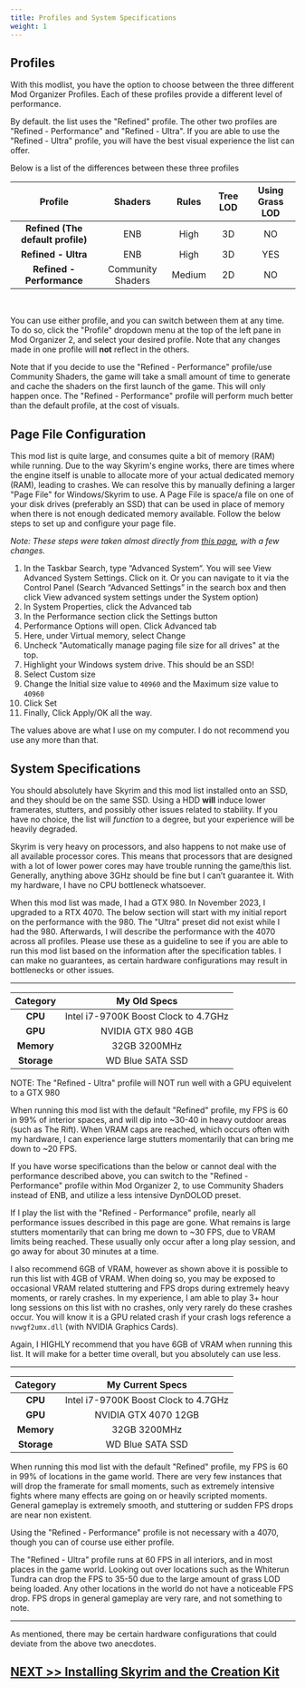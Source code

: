 ```yaml
---
title: Profiles and System Specifications
weight: 1
---
```


## Profiles

With this modlist, you have the option to choose between the three different Mod Organizer Profiles. Each of these profiles provide a different level of performance.

By default. the list uses the "Refined" profile. The other two profiles are "Refined - Performance" and "Refined - Ultra". If you are able to use the "Refined - Ultra" profile, you will have the best visual experience the list can offer.

Below is a list of the differences between these three profiles

<div align=center>

| Profile | Shaders | Rules | Tree LOD | Using Grass LOD
|     :---:    |     :---:     |     :---:     |     :---:     |     :---:     |
| **Refined (The default profile)** | ENB | High | 3D | NO
| **Refined - Ultra** | ENB | High | 3D | YES |
| **Refined - Performance** | Community Shaders | Medium | 2D | NO |

<br>

</div>

You can use either profile, and you can switch between them at any time. To do so, click the "Profile" dropdown menu at the top of the left pane in Mod Organizer 2, and select your desired profile. Note that any changes made in one profile will **not** reflect in the others.

Note that if you decide to use the "Refined - Performance" profile/use Community Shaders, the game will take a small amount of time to generate and cache the shaders on the first launch of the game. This will only happen once.
The "Refined - Performance" profile will perform much better than the default profile, at the cost of visuals.

## Page File Configuration

This mod list is quite large, and consumes quite a bit of memory (RAM) while running. Due to the way Skyrim's engine works, there are times where the engine itself is unable to allocate more of your actual dedicated memory (RAM), leading to crashes. We can resolve this by manually defining a larger "Page File" for Windows/Skyrim to use. A Page File is space/a file on one of your disk drives (preferably an SSD) that can be used in place of memory when there is not enough dedicated memory available. Follow the below steps to set up and configure your page file.

*Note: These steps were taken almost directly from [this page](https://www.thewindowsclub.com/increase-page-file-size-virtual-memory-windows), with a few changes.*

1. In the Taskbar Search, type “Advanced System“. You will see View Advanced System Settings. Click on it. Or you can navigate to it via the Control Panel (Search “Advanced Settings” in the search box and then click View advanced system settings under the System option)
2. In System Properties, click the Advanced tab
3. In the Performance section click the Settings button
4. Performance Options will open. Click Advanced tab
5. Here, under Virtual memory, select Change
6. Uncheck "Automatically manage paging file size for all drives" at the top.
7. Highlight your Windows system drive. This should be an SSD!
8. Select Custom size
9. Change the Initial size value to `40960` and the Maximum size value to `40960`
10. Click Set
11. Finally, Click Apply/OK all the way.

The values above are what I use on my computer. I do not recommend you use any more than that.

## System Specifications

You should absolutely have Skyrim and this mod list installed onto an SSD, and they should be on the same SSD. Using a HDD **will** induce lower framerates, stutters, and possibly other issues related to stability. If you have no choice, the list will *function* to a degree, but your experience will be heavily degraded.

Skyrim is very heavy on processors, and also happens to not make use of all available processor cores. This means that processors that are designed with a lot of lower power cores may have trouble running the game/this list. Generally, anything above 3GHz should be fine but I can’t guarantee it. With my hardware, I have no CPU bottleneck whatsoever.

When this mod list was made, I had a GTX 980. In November 2023, I upgraded to a RTX 4070. The below section will start with my initial report on the performance with the 980. The "Ultra" preset did not exist while I had the 980. Afterwards, I will describe the performance with the 4070 across all profiles. Please use these as a guideline to see if you are able to run this mod list based on the information after the specification tables. I can make no guarantees, as certain hardware configurations may result in bottlenecks or other issues.

<hr>

<div align=center>

| Category | My Old Specs |
|     :---:    |     :---:     |
| **CPU**   | Intel i7-9700K Boost Clock to 4.7GHz |  
| **GPU**    | NVIDIA GTX 980 4GB       |
| **Memory**    | 32GB 3200MHz     |
| **Storage**    | WD Blue SATA SSD     |

</div>

NOTE: The "Refined - Ultra" profile will NOT run well with a GPU equivelent to a GTX 980

When running this mod list with the default "Refined" profile, my FPS is 60 in 99% of interior spaces, and will dip into ~30-40 in heavy outdoor areas (such as The Rift). When VRAM caps are reached, which occurs often with my hardware, I can experience large stutters momentarily that can bring me down to ~20 FPS.

If you have worse specifications than the below or cannot deal with the performance described above, you can switch to the "Refined - Performance" profile within Mod Organizer 2, to use Community Shaders instead of ENB, and utilize a less intensive DynDOLOD preset.

If I play the list with the "Refined - Performance" profile, nearly all performance issues described in this page are gone. What remains is large stutters momentarily that can bring me down to ~30 FPS, due to VRAM limits being reached. These usually only occur after a long play session, and go away for about 30 minutes at a time.

I also recommend 6GB of VRAM, however as shown above it is possible to run this list with 4GB of VRAM. When doing so, you may be exposed to occasional VRAM related stuttering and FPS drops during extremely heavy moments, or rarely crashes. In my experience, I am able to play 3+ hour long sessions on this list with no crashes, only very rarely do these crashes occur. You will know it is a GPU related crash if your crash logs reference a `nvwgf2umx.dll` (with NVIDIA Graphics Cards).

Again, I HIGHLY recommend that you have 6GB of VRAM when running this list. It will make for a better time overall, but you absolutely can use less.

<hr>

<div align=center>

| Category | My Current Specs |
|     :---:    |     :---:     |
| **CPU**   | Intel i7-9700K Boost Clock to 4.7GHz |  
| **GPU**    | NVIDIA GTX 4070 12GB       |
| **Memory**    | 32GB 3200MHz     |
| **Storage**    | WD Blue SATA SSD     |

</div>

When running this mod list with the default "Refined" profile, my FPS is 60 in 99% of locations in the game world. There are very few instances that will drop the framerate for small moments, such as extremely intensive fights where many effects are going on or heavily scripted moments. General gameplay is extremely smooth, and stuttering or sudden FPS drops are near non existent.

Using the "Refined - Performance" profile is not necessary with a 4070, though you can of course use either profile.

The "Refined - Ultra" profile runs at 60 FPS in all interiors, and in most places in the game world. Looking out over locations such as the Whiterun Tundra can drop the FPS to 35-50 due to the large amount of grass LOD being loaded. Any other locations in the world do not have a noticeable FPS drop. FPS drops in general gameplay are very rare, and not something to note.

<hr>

As mentioned, there may be certain hardware configurations that could deviate from the above two anecdotes.


## [NEXT >> Installing Skyrim and the Creation Kit](../clean)
